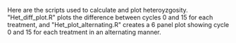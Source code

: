 
Here are the scripts used to calculate and plot heteroyzgosity. "Het_diff_plot.R" plots the difference between cycles 0 and 15 for each treatment, and 
"Het_plot_alternating.R" creates a 6 panel plot showing cycle 0 and 15 for each treatment in an alternating manner. 
